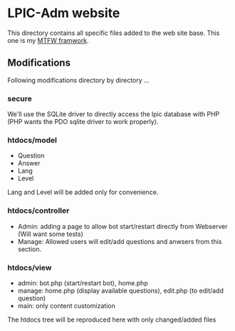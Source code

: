 LPIC-Adm website
================

This directory contains all specific files added to the web site base.
This one is my [MTFW framwork](https://github.com/Meier-Link/mtfw).

Modifications
-------------

Following modifications directory by directory ...

### secure

We'll use the SQLite driver to directly access the lpic database with PHP (PHP wants the PDO sqlite driver to work properly).

### htdocs/model

* Question
* Answer
* Lang
* Level

Lang and Level will be added only for convenience.

### htdocs/controller

* Admin: adding a page to allow bot start/restart directly from Webserver (Will want some tests)
* Manage: Allowed users will edit/add questions and anwsers from this section.

### htdocs/view
* admin: bot.php (start/restart bot), home.php
* manage: home.php (display available questions), edit.php (to edit/add question)
* main: only content customization 

The htdocs tree will be reproduced here with only changed/added files

